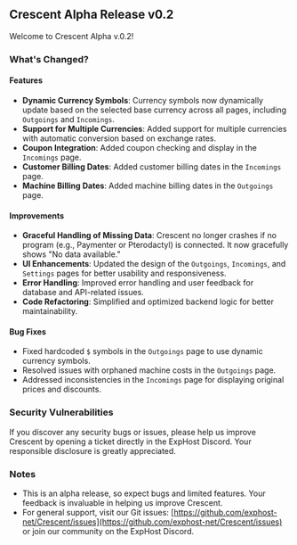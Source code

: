 ## Crescent Alpha Release v0.2

Welcome to Crescent Alpha v.0.2!

### What's Changed?

#### Features
* **Dynamic Currency Symbols**: Currency symbols now dynamically update based on the selected base currency across all pages, including `Outgoings` and `Incomings`.
* **Support for Multiple Currencies**: Added support for multiple currencies with automatic conversion based on exchange rates.
* **Coupon Integration**: Added coupon checking and display in the `Incomings` page.
* **Customer Billing Dates**: Added customer billing dates in the `Incomings` page.
* **Machine Billing Dates**: Added machine billing dates in the `Outgoings` page.

#### Improvements
* **Graceful Handling of Missing Data**: Crescent no longer crashes if no program (e.g., Paymenter or Pterodactyl) is connected. It now gracefully shows "No data available."
* **UI Enhancements**: Updated the design of the `Outgoings`, `Incomings`, and `Settings` pages for better usability and responsiveness.
* **Error Handling**: Improved error handling and user feedback for database and API-related issues.
* **Code Refactoring**: Simplified and optimized backend logic for better maintainability.

#### Bug Fixes
* Fixed hardcoded `$` symbols in the `Outgoings` page to use dynamic currency symbols.
* Resolved issues with orphaned machine costs in the `Outgoings` page.
* Addressed inconsistencies in the `Incomings` page for displaying original prices and discounts.

### Security Vulnerabilities

If you discover any security bugs or issues, please help us improve Crescent by opening a ticket directly in the ExpHost Discord. Your responsible disclosure is greatly appreciated.

### Notes

* This is an alpha release, so expect bugs and limited features. Your feedback is invaluable in helping us improve Crescent.
* For general support, visit our Git issues: [https://github.com/exphost-net/Crescent/issues](https://github.com/exphost-net/Crescent/issues) or join our community on the ExpHost Discord.
